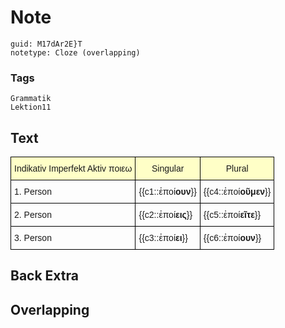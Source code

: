 # Note
```
guid: M17dAr2E}T
notetype: Cloze (overlapping)
```

### Tags
```
Grammatik
Lektion11
```

## Text
<style type="text/css">
table  {border-collapse:collapse;border-spacing:0;}
table td{border-color:black;border-style:solid;border-width:1px;font-family:Arial, sans-serif;font-size:14px;
  overflow:hidden;padding:10px 5px;word-break:normal;}
table th{border-color:black;border-style:solid;border-width:1px;font-family:Arial, sans-serif;font-size:14px;
  font-weight:normal;overflow:hidden;padding:10px 5px;word-break:normal;background-color:#ffffc7;}
</style>

<table>
  <tbody>
    <tr><th>Indikativ Imperfekt Aktiv ποιεω</th><th>Singular</th><th>Plural</th></tr>
    <tr><td>1. Person</td><td>{{c1::ἐποί<b>ουν</b>}}</td><td>{{c4::ἐποί<b>οῦμεν</b>}}</td></tr>
    <tr><td>2. Person</td><td>{{c2::ἐποί<b>εις</b>}}</td><td>{{c5::ἐποί<b>εῖτε</b>}}</td></tr>
    <tr><td>3. Person</td><td>{{c3::ἐποί<b>ει</b>}}</td><td>{{c6::ἐποί<b>ουν</b>}}</td></tr>
</tbody></table>

## Back Extra


## Overlapping

